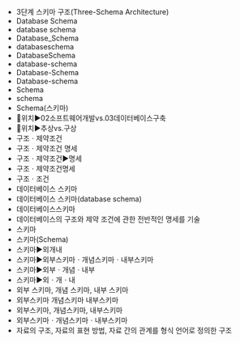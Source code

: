 ﻿- 3단계 스키마 구조(Three-Schema Architecture)
- Database Schema
- database schema
- Database_Schema
- databaseschema
- DatabaseSchema
- database-schema
- Database-Schema
- Database-schema
- Schema
- schema
- Schema(스키마)
- 📌위치▶️02소프트웨어개발vs.03데이터베이스구축
- 📌위치▶️추상vs.구상
- 구조ㆍ제약조건
- 구조ㆍ제약조건 명세
- 구조ㆍ제약조건▶️명세
- 구조ㆍ제약조건명세
- 구조ㆍ조건
- 데이터베이스 스키마
- 데이터베이스 스키마(database schema)
- 데이터베이스스키마
- 데이터베이스의 구조와 제약 조건에 관한 전반적인 명세를 기술
- 스키마
- 스키마(Schema)
- 스키마▶️외개내
- 스키마▶️외부스키마ㆍ개념스키마ㆍ내부스키마
- 스키마▶️외부ㆍ개념ㆍ내부
- 스키마▶️외ㆍ개ㆍ내
- 외부 스키마, 개념 스키마, 내부 스키마
- 외부스키마 개념스키마 내부스키마
- 외부스키마, 개념스키마, 내부스키마
- 외부스키마ㆍ개념스키마ㆍ내부스키마
- 자료의 구조, 자료의 표현 방법, 자료 간의 관계를 형식 언어로 정의한 구조
